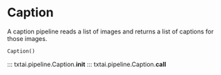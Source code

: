 # Caption

A caption pipeline reads a list of images and returns a list of captions for those images.

```python
Caption()
```

::: txtai.pipeline.Caption.__init__
::: txtai.pipeline.Caption.__call__
